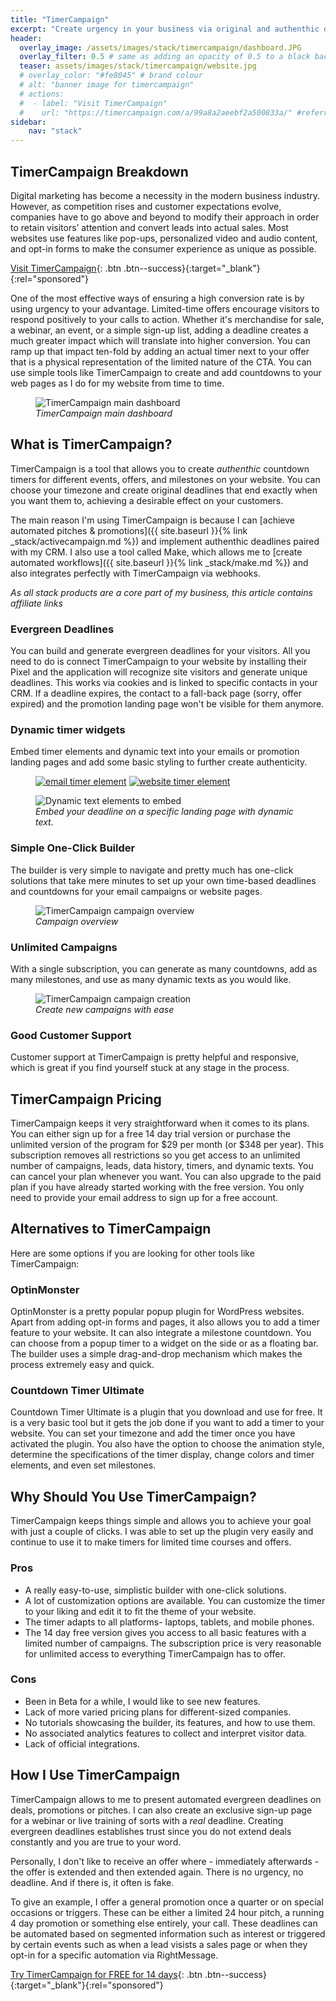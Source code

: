 ```yaml
---
title: "TimerCampaign"
excerpt: "Create urgency in your business via original and authenthic deadlines that expire exactly at the right time."
header:
  overlay_image: /assets/images/stack/timercampaign/dashboard.JPG
  overlay_filter: 0.5 # same as adding an opacity of 0.5 to a black background
  teaser: assets/images/stack/timercampaign/website.jpg
  # overlay_color: "#fe8045" # brand colour
  # alt: "banner image for timercampaign"
  # actions:
  #  - label: "Visit TimerCampaign"
  #    url: "https://timercampaign.com/a/99a8a2aeebf2a500833a/" #referral link
sidebar:
    nav: "stack"
---
```


## TimerCampaign Breakdown

Digital marketing has become a necessity in the modern business industry. However, as competition rises and customer expectations evolve, companies have to go above and beyond to modify their approach in order to retain visitors’ attention and convert leads into actual sales. Most websites use features like pop-ups, personalized video and audio content, and opt-in forms to make the consumer experience as unique as possible. 

[Visit TimerCampaign](https://timercampaign.com/a/99a8a2aeebf2a500833a/){: .btn .btn--success}{:target="_blank"}{:rel="sponsored"}


One of the most effective ways of ensuring a high conversion rate is by using urgency to your advantage. Limited-time offers encourage visitors to respond positively to your calls to action. Whether it's merchandise for sale, a webinar, an event, or a simple sign-up list, adding a deadline creates a much greater impact which will translate into higher conversion. You can ramp up that impact ten-fold by adding an actual timer next to your offer that is a physical representation of the limited nature of the CTA. You can use simple tools like TimerCampaign to create and add countdowns to your web pages as I do for my website from time to time.

<figure class="align-center-medium">
    <img src="{{ site.url }}{{ site.baseurl }}/assets/images/stack/timercampaign/dashboard.JPG" alt="TimerCampaign main dashboard">
    <figcaption><i>TimerCampaign main dashboard</i></figcaption>
</figure>

## What is TimerCampaign?

TimerCampaign is a tool that allows you to create *authenthic* countdown timers for different events, offers, and milestones on your website. You can choose your timezone and create original deadlines that end exactly when you want them to, achieving a desirable effect on your customers.

The main reason I'm using TimerCampaign is because I can [achieve automated pitches & promotions]({{ site.baseurl }}{% link _stack/activecampaign.md %}) and implement authenthic deadlines paired with my CRM. I also use a tool called Make, which allows me to [create automated workflows]({{ site.baseurl }}{% link _stack/make.md %}) and also integrates perfectly with TimerCampaign via webhooks.

>
*As all stack products are a core part of my business, this article contains affiliate links*

### Evergreen Deadlines

You can build and generate evergreen deadlines for your visitors. All you need to do is connect TimerCampaign to your website by installing their Pixel and the application will recognize site visitors and generate unique deadlines. This works via cookies and is linked to specific contacts in your CRM. If a deadline expires, the contact to a fall-back page (sorry, offer expired) and the promotion landing page won't be visible for them anymore. 

### Dynamic timer widgets

Embed timer elements and dynamic text into your emails or promotion landing pages and add some basic styling to further create authenticity.

<figure class="half">
    <a href="{{ site.url }}{{ site.baseurl }}/assets/images/stack/timercampaign/email-timer.jpg"><img src="{{ site.url }}{{ site.baseurl }}/assets/images/stack/timercampaign/email-timer.jpg" alt="email timer element"></a>
    <a href="{{ site.url }}{{ site.baseurl }}/assets/images/stack/timercampaign/website-timer.jpg"><img src="{{ site.url }}{{ site.baseurl }}/assets/images/stack/timercampaign/website-timer.jpg" alt="website timer element"></a>
</figure>

<figure class="align-center-medium">
    <img src="{{ site.url }}{{ site.baseurl }}/assets/images/stack/timercampaign/dynamic-text.JPG" alt="Dynamic text elements to embed">
    <figcaption><i>Embed your deadline on a specific landing page with dynamic text.</i></figcaption>
</figure>

### Simple One-Click Builder

The builder is very simple to navigate and pretty much has one-click solutions that take mere minutes to set up your own time-based deadlines and countdowns for your email campaigns or website pages.


<figure class="align-center">
    <img src="{{ site.url }}{{ site.baseurl }}/assets/images/stack/timercampaign/campaigns.JPG" alt="TimerCampaign campaign overview">
    <figcaption><i>Campaign overview</i></figcaption>
</figure>

### Unlimited Campaigns

With a single subscription, you can generate as many countdowns, add as many milestones, and use as many dynamic texts as you would like.

<figure class="align-center">
    <img src="{{ site.url }}{{ site.baseurl }}/assets/images/stack/timercampaign/new-campaign.JPG" alt="TimerCampaign campaign creation">
    <figcaption><i>Create new campaigns with ease</i></figcaption>
</figure>

### Good Customer Support

Customer support at TimerCampaign is pretty helpful and responsive, which is great if you find yourself stuck at any stage in the process.

## TimerCampaign Pricing

TimerCampaign keeps it very straightforward when it comes to its plans. You can either sign up for a free 14 day trial version or purchase the unlimited version of the program for $29 per month (or $348 per year). This subscription removes all restrictions so you get access to an unlimited number of campaigns, leads, data history, timers, and dynamic texts. You can cancel your plan whenever you want. You can also upgrade to the paid plan if you have already started working with the free version. You only need to provide your email address to sign up for a free account.

## Alternatives to TimerCampaign

Here are some options if you are looking for other tools like TimerCampaign:

### OptinMonster

OptinMonster is a pretty popular popup plugin for WordPress websites. Apart from adding opt-in forms and pages, it also allows you to add a timer feature to your website. It can also integrate a milestone countdown. You can choose from a popup timer to a widget on the side or as a floating bar. The builder uses a simple drag-and-drop mechanism which makes the process extremely easy and quick.

### Countdown Timer Ultimate

Countdown Timer Ultimate is a plugin that you download and use for free. It is a very basic tool but it gets the job done if you want to add a timer to your website. You can set your timezone and add the timer once you have activated the plugin. You also have the option to choose the animation style, determine the specifications of the timer display, change colors and timer elements, and even set milestones.

## Why Should You Use TimerCampaign?
TimerCampaign keeps things simple and allows you to achieve your goal with just a couple of clicks. I was able to set up the plugin very easily and continue to use it to make timers for limited time courses and offers.

### Pros 

* A really easy-to-use, simplistic builder with one-click solutions.
* A lot of customization options are available. You can customize the timer to your liking and edit it to fit the theme of your website.
* The timer adapts to all platforms- laptops, tablets, and mobile phones.
* The 14 day free version gives you access to all basic features with a limited number of campaigns. The subscription price is very reasonable for unlimited access to everything TimerCampaign has to offer.

### Cons 

* Been in Beta for a while, I would like to see new features.
* Lack of more varied pricing plans for different-sized companies.
* No tutorials showcasing the builder, its features, and how to use them.
* No associated analytics features to collect and interpret visitor data.
* Lack of official integrations.

## How I Use TimerCampaign

TimerCampaign allows to me to present automated evergreen deadlines on deals, promotions or pitches. I can also create an exclusive sign-up page for a webinar or live training of sorts with a *real* deadline. Creating evergreen deadlines establishes trust since you do not extend deals constantly and you are true to your word. 

>
Personally, I don't like to receive an offer where - immediately afterwards - the offer is extended and then extended again. There is no urgency, no deadline. And if there is, it often is fake. 

To give an example, I offer a general promotion once a quarter or on special occasions or triggers. These can be either a limited 24 hour pitch, a running 4 day promotion or something else entirely, your call. These deadlines can be automated based on segmented information such as interest or triggered by certain events such as when a lead visists a sales page or when they opt-in for a specific automation via RightMessage.

[Try TimerCampaign for FREE for 14 days](https://timercampaign.com/a/99a8a2aeebf2a500833a/){: .btn .btn--success}{:target="_blank"}{:rel="sponsored"}
